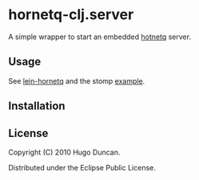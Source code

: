 # hornetq-clj.server

A simple wrapper to start an embedded [hotnetq](http://www.jboss.org/hornetq) server.

## Usage

See
[lein-hornetq](http://github.com/hugoduncan/hornetq-clj/tree/master/lein-hornetq/)
and the stomp
[example](http://github.com/hugoduncan/hornetq-clj/tree/master/stomp-example/).

## Installation

## License

Copyright (C) 2010 Hugo Duncan.

Distributed under the Eclipse Public License.

